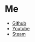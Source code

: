 # Me
- [Github](https://github.com/codingelephants-gpt)
- [Youtube](https://www.youtube.com/@Elephant_Dev)
- [Steam](https://steamcommunity.com/profiles/76561199401247086)

<img src="https://steam-badge.vercel.app/api/steam-badge.svg?steamId=76561199401247086" alt="">
